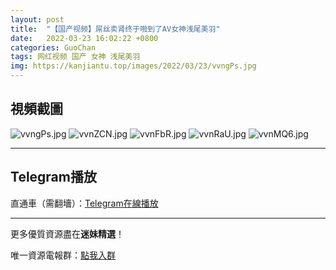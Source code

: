 ```yaml
---
layout: post
title:  "【国产视频】屌丝卖肾终于啪到了AV女神浅尾美羽"
date:   2022-03-23 16:02:22 +0800
categories: GuoChan
tags: 网红视频 国产 女神 浅尾美羽
img: https://kanjiantu.top/images/2022/03/23/vvngPs.jpg
---
```



## 視頻截圖

![vvngPs.jpg](https://kanjiantu.top/images/2022/03/23/vvngPs.jpg)
![vvnZCN.jpg](https://kanjiantu.top/images/2022/03/23/vvnZCN.jpg)
![vvnFbR.jpg](https://kanjiantu.top/images/2022/03/23/vvnFbR.jpg)
![vvnRaU.jpg](https://kanjiantu.top/images/2022/03/23/vvnRaU.jpg)
![vvnMQ6.jpg](https://kanjiantu.top/images/2022/03/23/vvnMQ6.jpg)

* * *
## Telegram播放

直通車（需翻墻）：[Telegram在線播放](https://t.me/mimeijingxuan/258)

* * *
更多優質資源盡在**迷妹精選**！

唯一資源電報群：[點我入群](https://t.me/mimeijingxuan)


